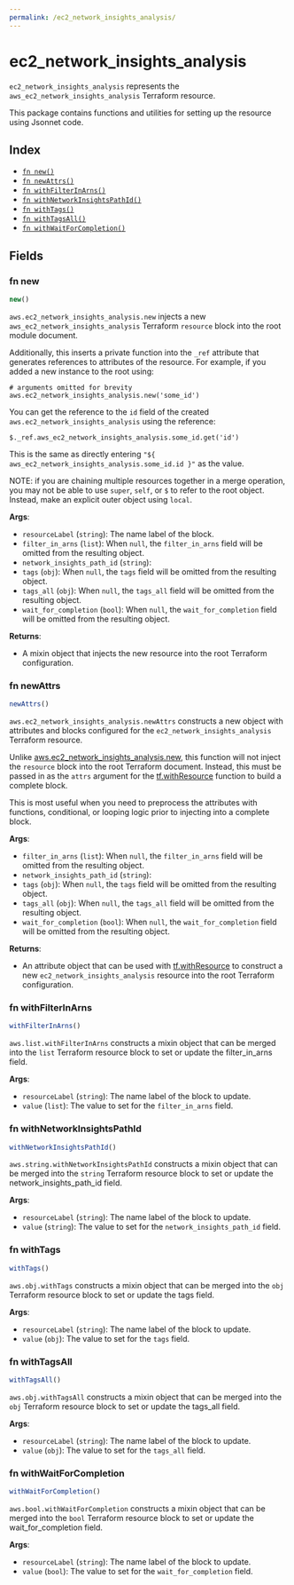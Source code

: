 ```yaml
---
permalink: /ec2_network_insights_analysis/
---
```


# ec2_network_insights_analysis

`ec2_network_insights_analysis` represents the `aws_ec2_network_insights_analysis` Terraform resource.



This package contains functions and utilities for setting up the resource using Jsonnet code.


## Index

* [`fn new()`](#fn-new)
* [`fn newAttrs()`](#fn-newattrs)
* [`fn withFilterInArns()`](#fn-withfilterinarns)
* [`fn withNetworkInsightsPathId()`](#fn-withnetworkinsightspathid)
* [`fn withTags()`](#fn-withtags)
* [`fn withTagsAll()`](#fn-withtagsall)
* [`fn withWaitForCompletion()`](#fn-withwaitforcompletion)

## Fields

### fn new

```ts
new()
```


`aws.ec2_network_insights_analysis.new` injects a new `aws_ec2_network_insights_analysis` Terraform `resource`
block into the root module document.

Additionally, this inserts a private function into the `_ref` attribute that generates references to attributes of the
resource. For example, if you added a new instance to the root using:

    # arguments omitted for brevity
    aws.ec2_network_insights_analysis.new('some_id')

You can get the reference to the `id` field of the created `aws.ec2_network_insights_analysis` using the reference:

    $._ref.aws_ec2_network_insights_analysis.some_id.get('id')

This is the same as directly entering `"${ aws_ec2_network_insights_analysis.some_id.id }"` as the value.

NOTE: if you are chaining multiple resources together in a merge operation, you may not be able to use `super`, `self`,
or `$` to refer to the root object. Instead, make an explicit outer object using `local`.

**Args**:
  - `resourceLabel` (`string`): The name label of the block.
  - `filter_in_arns` (`list`):  When `null`, the `filter_in_arns` field will be omitted from the resulting object.
  - `network_insights_path_id` (`string`): 
  - `tags` (`obj`):  When `null`, the `tags` field will be omitted from the resulting object.
  - `tags_all` (`obj`):  When `null`, the `tags_all` field will be omitted from the resulting object.
  - `wait_for_completion` (`bool`):  When `null`, the `wait_for_completion` field will be omitted from the resulting object.

**Returns**:
- A mixin object that injects the new resource into the root Terraform configuration.


### fn newAttrs

```ts
newAttrs()
```


`aws.ec2_network_insights_analysis.newAttrs` constructs a new object with attributes and blocks configured for the `ec2_network_insights_analysis`
Terraform resource.

Unlike [aws.ec2_network_insights_analysis.new](#fn-ec2_network_insights_analysisnew), this function will not inject the `resource`
block into the root Terraform document. Instead, this must be passed in as the `attrs` argument for the
[tf.withResource](https://github.com/tf-libsonnet/core/tree/main/docs#fn-withresource) function to build a complete block.

This is most useful when you need to preprocess the attributes with functions, conditional, or looping logic prior to
injecting into a complete block.

**Args**:
  - `filter_in_arns` (`list`):  When `null`, the `filter_in_arns` field will be omitted from the resulting object.
  - `network_insights_path_id` (`string`): 
  - `tags` (`obj`):  When `null`, the `tags` field will be omitted from the resulting object.
  - `tags_all` (`obj`):  When `null`, the `tags_all` field will be omitted from the resulting object.
  - `wait_for_completion` (`bool`):  When `null`, the `wait_for_completion` field will be omitted from the resulting object.

**Returns**:
  - An attribute object that can be used with [tf.withResource](https://github.com/tf-libsonnet/core/tree/main/docs#fn-withresource) to construct a new `ec2_network_insights_analysis` resource into the root Terraform configuration.


### fn withFilterInArns

```ts
withFilterInArns()
```

`aws.list.withFilterInArns` constructs a mixin object that can be merged into the `list`
Terraform resource block to set or update the filter_in_arns field.



**Args**:
  - `resourceLabel` (`string`): The name label of the block to update.
  - `value` (`list`): The value to set for the `filter_in_arns` field.


### fn withNetworkInsightsPathId

```ts
withNetworkInsightsPathId()
```

`aws.string.withNetworkInsightsPathId` constructs a mixin object that can be merged into the `string`
Terraform resource block to set or update the network_insights_path_id field.



**Args**:
  - `resourceLabel` (`string`): The name label of the block to update.
  - `value` (`string`): The value to set for the `network_insights_path_id` field.


### fn withTags

```ts
withTags()
```

`aws.obj.withTags` constructs a mixin object that can be merged into the `obj`
Terraform resource block to set or update the tags field.



**Args**:
  - `resourceLabel` (`string`): The name label of the block to update.
  - `value` (`obj`): The value to set for the `tags` field.


### fn withTagsAll

```ts
withTagsAll()
```

`aws.obj.withTagsAll` constructs a mixin object that can be merged into the `obj`
Terraform resource block to set or update the tags_all field.



**Args**:
  - `resourceLabel` (`string`): The name label of the block to update.
  - `value` (`obj`): The value to set for the `tags_all` field.


### fn withWaitForCompletion

```ts
withWaitForCompletion()
```

`aws.bool.withWaitForCompletion` constructs a mixin object that can be merged into the `bool`
Terraform resource block to set or update the wait_for_completion field.



**Args**:
  - `resourceLabel` (`string`): The name label of the block to update.
  - `value` (`bool`): The value to set for the `wait_for_completion` field.
